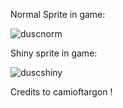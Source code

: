 Normal Sprite in game:

![duscnorm](https://github.com/user-attachments/assets/4868def2-0ce5-4fff-9d9a-9198ceca12f7)

Shiny sprite in game:

![duscshiny](https://github.com/user-attachments/assets/2ff01f55-e0b6-4f79-a79d-a09b6957de9a)

Credits to camioftargon !
